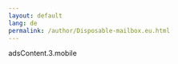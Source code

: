 ```yaml
---
layout: default 
lang: de
permalink: /author/Disposable-mailbox.eu.html
---
```

adsContent.3.mobile
